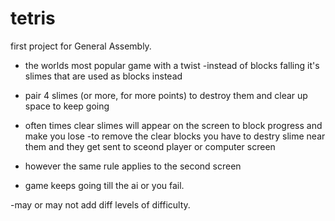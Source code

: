 # tetris
first project for General Assembly. 

- the worlds most popular game with a twist 
-instead of blocks falling it's slimes that are used as blocks instead 
- pair 4 slimes (or more, for more points) to destroy them and clear up space to keep going 
- often times clear slimes will appear on the screen to block progress and make you lose 
-to remove the clear blocks you have to destry slime near them and they get sent to sceond player or computer screen
- however the same rule applies to the second screen

- game keeps going till the ai or you fail. 

-may or may not add diff levels of difficulty. 
